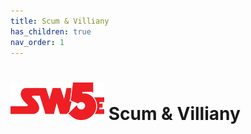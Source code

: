 ```yaml
---
title: Scum & Villiany
has_children: true
nav_order: 1
---
```


# <img src='../zzImages/sw5e-logo.png' style= 'float:bottom; width:150px;'> **Scum & Villiany**